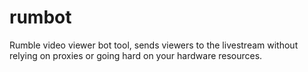 # rumbot
Rumble video viewer bot tool, sends viewers to the livestream without relying on proxies or going hard on your hardware resources.
